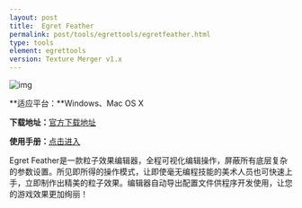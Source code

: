 ```yaml
---
layout: post
title:  Egret Feather 
permalink: post/tools/egrettools/egretfeather.html
type: tools
element: egrettools
version: Texture Merger v1.x
---
```


![img]({{site.baseurl}}/assets/img-jk/tools-egretfeatherdown.png)

**适应平台：**Windows、Mac OS X

**下载地址：**<a href="http://www.egret-labs.org/feather" target="_blank">官方下载地址</a>

**使用手册：**<a href="http://bbs.egret-labs.org/thread-1979-1-1.html" target="_blank">点击进入</a>

Egret Feather是一款粒子效果编辑器，全程可视化编辑操作，屏蔽所有底层复杂的参数设置。所见即所得的操作模式，让即使毫无编程技能的美术人员也可快速上手，立即制作出精美的粒子效果。编辑器自动导出配置文件供程序开发使用，让您的游戏效果更加绚丽！ 